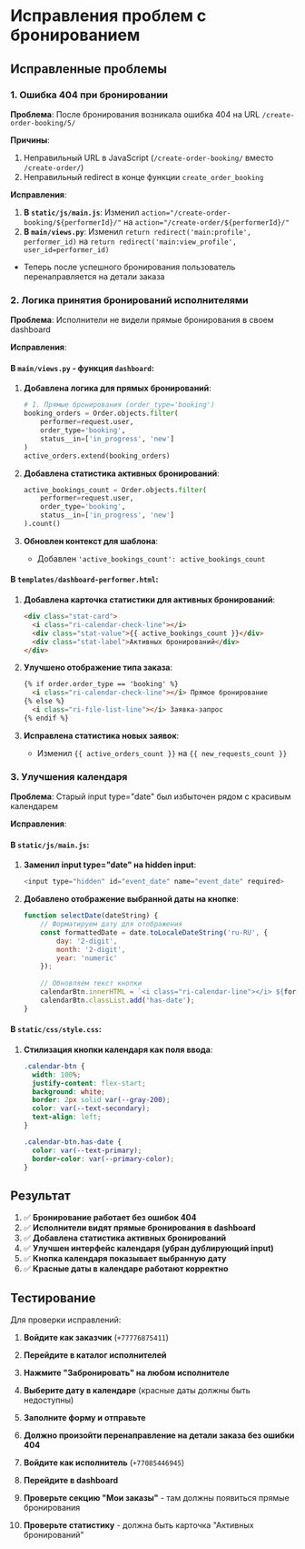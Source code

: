# Исправления проблем с бронированием

## Исправленные проблемы

### 1. Ошибка 404 при бронировании
**Проблема**: После бронирования возникала ошибка 404 на URL `/create-order-booking/5/`

**Причины**: 
1. Неправильный URL в JavaScript (`/create-order-booking/` вместо `/create-order/`)
2. Неправильный redirect в конце функции `create_order_booking`

**Исправления**: 
1. **В `static/js/main.js`**: Изменил `action="/create-order-booking/${performerId}/"` на `action="/create-order/${performerId}/"`
2. **В `main/views.py`**: Изменил `return redirect('main:profile', performer_id)` на `return redirect('main:view_profile', user_id=performer_id)`
- Теперь после успешного бронирования пользователь перенаправляется на детали заказа

### 2. Логика принятия бронирований исполнителями
**Проблема**: Исполнители не видели прямые бронирования в своем dashboard

**Исправления**:

#### В `main/views.py` - функция `dashboard`:
1. **Добавлена логика для прямых бронирований**:
   ```python
   # 1. Прямые бронирования (order_type='booking')
   booking_orders = Order.objects.filter(
       performer=request.user,
       order_type='booking',
       status__in=['in_progress', 'new']
   )
   active_orders.extend(booking_orders)
   ```

2. **Добавлена статистика активных бронирований**:
   ```python
   active_bookings_count = Order.objects.filter(
       performer=request.user,
       order_type='booking',
       status__in=['in_progress', 'new']
   ).count()
   ```

3. **Обновлен контекст для шаблона**:
   - Добавлен `'active_bookings_count': active_bookings_count`

#### В `templates/dashboard-performer.html`:
1. **Добавлена карточка статистики для активных бронирований**:
   ```html
   <div class="stat-card">
     <i class="ri-calendar-check-line"></i>
     <div class="stat-value">{{ active_bookings_count }}</div>
     <div class="stat-label">Активных бронирований</div>
   </div>
   ```

2. **Улучшено отображение типа заказа**:
   ```html
   {% if order.order_type == 'booking' %}
     <i class="ri-calendar-check-line"></i> Прямое бронирование
   {% else %}
     <i class="ri-file-list-line"></i> Заявка-запрос
   {% endif %}
   ```

3. **Исправлена статистика новых заявок**:
   - Изменил `{{ active_orders_count }}` на `{{ new_requests_count }}`

### 3. Улучшения календаря
**Проблема**: Старый input type="date" был избыточен рядом с красивым календарем

**Исправления**:

#### В `static/js/main.js`:
1. **Заменил input type="date" на hidden input**:
   ```javascript
   <input type="hidden" id="event_date" name="event_date" required>
   ```

2. **Добавлено отображение выбранной даты на кнопке**:
   ```javascript
   function selectDate(dateString) {
       // Форматируем дату для отображения
       const formattedDate = date.toLocaleDateString('ru-RU', {
           day: '2-digit',
           month: '2-digit',
           year: 'numeric'
       });
       
       // Обновляем текст кнопки
       calendarBtn.innerHTML = `<i class="ri-calendar-line"></i> ${formattedDate}`;
       calendarBtn.classList.add('has-date');
   }
   ```

#### В `static/css/style.css`:
1. **Стилизация кнопки календаря как поля ввода**:
   ```css
   .calendar-btn {
     width: 100%;
     justify-content: flex-start;
     background: white;
     border: 2px solid var(--gray-200);
     color: var(--text-secondary);
     text-align: left;
   }
   
   .calendar-btn.has-date {
     color: var(--text-primary);
     border-color: var(--primary-color);
   }
   ```

## Результат

1. ✅ **Бронирование работает без ошибок 404**
2. ✅ **Исполнители видят прямые бронирования в dashboard**
3. ✅ **Добавлена статистика активных бронирований**
4. ✅ **Улучшен интерфейс календаря (убран дублирующий input)**
5. ✅ **Кнопка календаря показывает выбранную дату**
6. ✅ **Красные даты в календаре работают корректно**

## Тестирование

Для проверки исправлений:

1. **Войдите как заказчик** (`+77776875411`)
2. **Перейдите в каталог исполнителей**
3. **Нажмите "Забронировать" на любом исполнителе**
4. **Выберите дату в календаре** (красные даты должны быть недоступны)
5. **Заполните форму и отправьте**
6. **Должно произойти перенаправление на детали заказа без ошибки 404**

7. **Войдите как исполнитель** (`+77085446945`)
8. **Перейдите в dashboard**
9. **Проверьте секцию "Мои заказы"** - там должны появиться прямые бронирования
10. **Проверьте статистику** - должна быть карточка "Активных бронирований" 